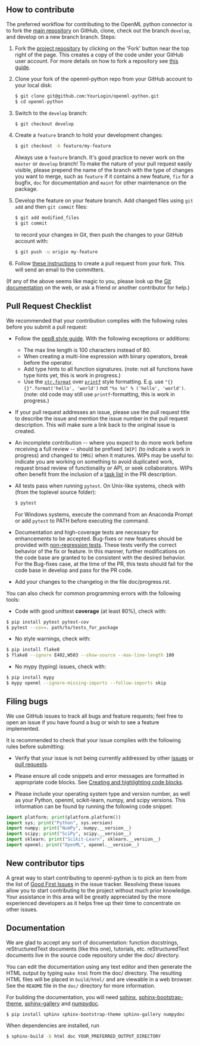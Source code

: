 How to contribute
-----------------

The preferred workflow for contributing to the OpenML python connector is to
fork the [main repository](https://github.com/openml/openml-python) on
GitHub, clone, check out the branch `develop`, and develop on a new branch
branch. Steps:

1. Fork the [project repository](https://github.com/openml/openml-python)
   by clicking on the 'Fork' button near the top right of the page. This creates
   a copy of the code under your GitHub user account. For more details on
   how to fork a repository see [this guide](https://help.github.com/articles/fork-a-repo/).

2. Clone your fork of the openml-python repo from your GitHub account to your
local disk:

   ```bash
   $ git clone git@github.com:YourLogin/openml-python.git
   $ cd openml-python
   ```

3. Switch to the ``develop`` branch:

   ```bash
   $ git checkout develop
   ```

3. Create a ``feature`` branch to hold your development changes:

   ```bash
   $ git checkout -b feature/my-feature
   ```

   Always use a ``feature`` branch. It's good practice to never work on the ``master`` or ``develop`` branch! 
   To make the nature of your pull request easily visible, please prepend the name of the branch with the type of changes you want to merge, such as ``feature`` if it contains a new feature, ``fix`` for a bugfix, ``doc`` for documentation and ``maint`` for other maintenance on the package.

4. Develop the feature on your feature branch. Add changed files using ``git add`` and then ``git commit`` files:

   ```bash
   $ git add modified_files
   $ git commit
   ```

   to record your changes in Git, then push the changes to your GitHub account with:

   ```bash
   $ git push -u origin my-feature
   ```

5. Follow [these instructions](https://help.github.com/articles/creating-a-pull-request-from-a-fork)
to create a pull request from your fork. This will send an email to the committers.

(If any of the above seems like magic to you, please look up the
[Git documentation](https://git-scm.com/documentation) on the web, or ask a friend or another contributor for help.)

Pull Request Checklist
----------------------

We recommended that your contribution complies with the
following rules before you submit a pull request:

-  Follow the
   [pep8 style guide](https://www.python.org/dev/peps/pep-0008/).
   With the following exceptions or additions:
    - The max line length is 100 characters instead of 80.
    - When creating a multi-line expression with binary operators, break before the operator.
    - Add type hints to all function signatures.
    (note: not all functions have type hints yet, this is work in progress.)
    - Use the [`str.format`](https://docs.python.org/3/library/stdtypes.html#str.format) over [`printf`](https://docs.python.org/3/library/stdtypes.html#printf-style-string-formatting) style formatting.
     E.g. use `"{} {}".format('hello', 'world')` not `"%s %s" % ('hello', 'world')`.
     (note: old code may still use `printf`-formatting, this is work in progress.)

-  If your pull request addresses an issue, please use the pull request title
   to describe the issue and mention the issue number in the pull request description. This will make sure a link back to the original issue is
   created.

-  An incomplete contribution -- where you expect to do more work before
   receiving a full review -- should be prefixed `[WIP]` (to indicate a work
   in progress) and changed to `[MRG]` when it matures. WIPs may be useful
   to: indicate you are working on something to avoid duplicated work,
   request broad review of functionality or API, or seek collaborators.
   WIPs often benefit from the inclusion of a
   [task list](https://github.com/blog/1375-task-lists-in-gfm-issues-pulls-comments)
   in the PR description.

-  All tests pass when running `pytest`. On
   Unix-like systems, check with (from the toplevel source folder):

      ```bash
      $ pytest
      ```
   
   For Windows systems, execute the command from an Anaconda Prompt or add `pytest` to PATH before executing the command.

-  Documentation and high-coverage tests are necessary for enhancements to be
   accepted. Bug-fixes or new features should be provided with
   [non-regression tests](https://en.wikipedia.org/wiki/Non-regression_testing).
   These tests verify the correct behavior of the fix or feature. In this
   manner, further modifications on the code base are granted to be consistent
   with the desired behavior.
   For the Bug-fixes case, at the time of the PR, this tests should fail for
   the code base in develop and pass for the PR code.

 - Add your changes to the changelog in the file doc/progress.rst.


You can also check for common programming errors with the following
tools:

-  Code with good unittest **coverage** (at least 80%), check with:

  ```bash
  $ pip install pytest pytest-cov
  $ pytest --cov=. path/to/tests_for_package
  ```

-  No style warnings, check with:

  ```bash
  $ pip install flake8
  $ flake8 --ignore E402,W503 --show-source --max-line-length 100
  ```

-  No mypy (typing) issues, check with:

  ```bash
  $ pip install mypy
  $ mypy openml --ignore-missing-imports --follow-imports skip
  ```

Filing bugs
-----------
We use GitHub issues to track all bugs and feature requests; feel free to
open an issue if you have found a bug or wish to see a feature implemented.

It is recommended to check that your issue complies with the
following rules before submitting:

-  Verify that your issue is not being currently addressed by other
   [issues](https://github.com/openml/openml-python/issues)
   or [pull requests](https://github.com/openml/openml-python/pulls).

-  Please ensure all code snippets and error messages are formatted in
   appropriate code blocks.
   See [Creating and highlighting code blocks](https://help.github.com/articles/creating-and-highlighting-code-blocks).

-  Please include your operating system type and version number, as well
   as your Python, openml, scikit-learn, numpy, and scipy versions. This information
   can be found by running the following code snippet:

  ```python
  import platform; print(platform.platform())
  import sys; print("Python", sys.version)
  import numpy; print("NumPy", numpy.__version__)
  import scipy; print("SciPy", scipy.__version__)
  import sklearn; print("Scikit-Learn", sklearn.__version__)
  import openml; print("OpenML", openml.__version__)
  ```

New contributor tips
--------------------

A great way to start contributing to openml-python is to pick an item
from the list of [Good First Issues](https://github.com/openml/openml-python/labels/Good%20first%20issue)
in the issue tracker. Resolving these issues allow you to start
contributing to the project without much prior knowledge. Your
assistance in this area will be greatly appreciated by the more
experienced developers as it helps free up their time to concentrate on
other issues.

Documentation
-------------

We are glad to accept any sort of documentation: function docstrings,
reStructuredText documents (like this one), tutorials, etc.
reStructuredText documents live in the source code repository under the
doc/ directory.

You can edit the documentation using any text editor and then generate
the HTML output by typing ``make html`` from the doc/ directory.
The resulting HTML files will be placed in ``build/html/`` and are viewable in
a web browser. See the ``README`` file in the ``doc/`` directory for more
information.

For building the documentation, you will need
[sphinx](http://sphinx.pocoo.org/),
[sphinx-bootstrap-theme](https://ryan-roemer.github.io/sphinx-bootstrap-theme/),
[sphinx-gallery](https://sphinx-gallery.github.io/)
and
[numpydoc](https://numpydoc.readthedocs.io/en/latest/).
```bash
$ pip install sphinx sphinx-bootstrap-theme sphinx-gallery numpydoc
```
When dependencies are installed, run
```bash
$ sphinx-build -b html doc YOUR_PREFERRED_OUTPUT_DIRECTORY
```
